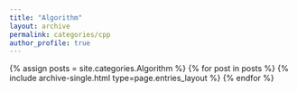 ```yaml
---
title: "Algorithm"
layout: archive
permalink: categories/cpp
author_profile: true
---
```


{% assign posts = site.categories.Algorithm %}
{% for post in posts %} {% include archive-single.html type=page.entries_layout %} {% endfor %}
